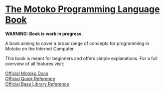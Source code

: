 # [The Motoko Programming Language Book](https://web3.motoko-book.dev/)

**WARNING: Book is work in progress.**  

A book aiming to cover a broad range of concepts for programming in Motoko on the Internet Computer.

This book is meant for beginners and offers simple explanations. For a full overview of all features visit:

[Official Motoko Docs](https://internetcomputer.org/docs/current/developer-docs/build/cdks/motoko-dfinity/motoko/)  
[Official Quick Reference](https://internetcomputer.org/docs/current/developer-docs/build/cdks/motoko-dfinity/language-manual)  
[Official Base Library Reference](https://internetcomputer.org/docs/current/references/motoko-ref/)
